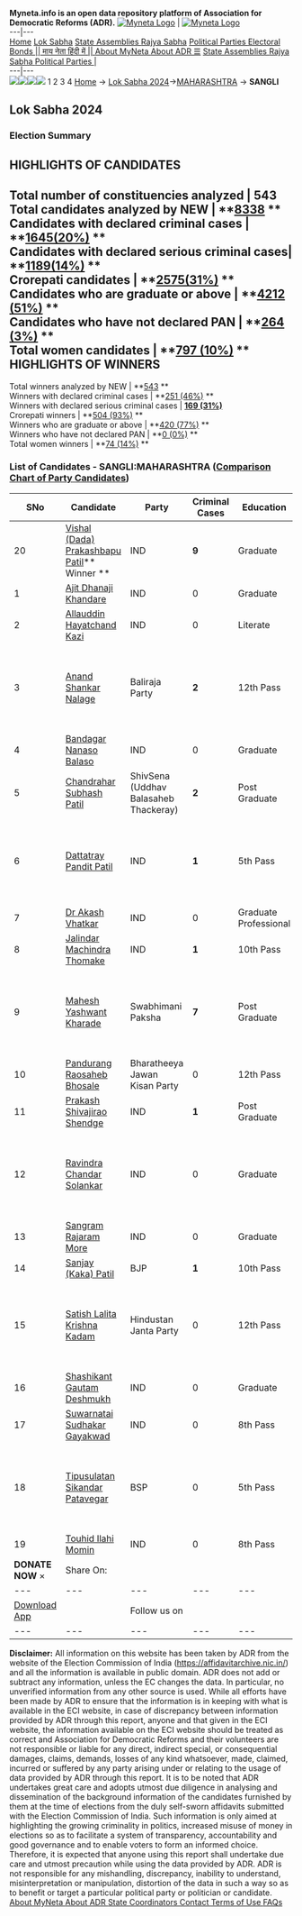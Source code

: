 **Myneta.info is an open data repository platform of Association for Democratic Reforms (ADR).**
[![Myneta Logo](https://www.myneta.info/lib/img/myneta-logo.png)](https://www.myneta.info/) | [![Myneta Logo](https://www.myneta.info/lib/img/adr-logo.png)](https://adrindia.org)  
---|---  
[Home](https://www.myneta.info/) [Lok Sabha](https://www.myneta.info/#ls "Lok Sabha") [ State Assemblies ](https://www.myneta.info/#sa "State Assemblies") [Rajya Sabha](https://www.myneta.info/#rs "Rajya Sabha") [Political Parties ](https://www.myneta.info/party "Political Parties") [ Electoral Bonds ](https://www.myneta.info/electoral_bonds "Electoral Bonds") [ || माय नेता हिंदी में || ](https://translate.google.co.in/translate?prev=hp&hl=en&js=y&u=www.myneta.info&sl=en&tl=hi&history_state0=) [ About MyNeta ](https://adrindia.org/content/about-myneta) [ About ADR ](https://adrindia.org/about-adr/who-we-are) [☰](javascript:void\(0\))
[ State Assemblies ](https://www.myneta.info/#sa "State Assemblies") [ Rajya Sabha ](https://www.myneta.info/#rs "Rajya Sabha") [ Political Parties ](https://www.myneta.info/party "Political Parties")
|   
---|---  
![](https://www.myneta.info/lib/img/banner/banner-1.png)![](https://www.myneta.info/lib/img/banner/banner-2.png)![](https://www.myneta.info/lib/img/banner/banner-3.png)![](https://www.myneta.info/lib/img/banner/banner-4.png)
1  2  3  4 
[Home](https://www.myneta.info/) → [Lok Sabha 2024](https://www.myneta.info/LokSabha2024/)→[MAHARASHTRA](https://www.myneta.info/LokSabha2024/index.php?action=show_constituencies&state_id=21) → **SANGLI**
### 
## Lok Sabha 2024
###  Election Summary 
HIGHLIGHTS OF CANDIDATES  
---  
Total number of constituencies analyzed |  543   
Total candidates analyzed by NEW | **[8338](https://www.myneta.info/LokSabha2024/index.php?action=summary&subAction=candidates_analyzed&sort=candidate#summary) **  
Candidates with declared criminal cases | **[1645(20%)](https://www.myneta.info/LokSabha2024/index.php?action=summary&subAction=crime&sort=candidate#summary) **  
Candidates with declared serious criminal cases| **[1189(14%)](https://www.myneta.info/LokSabha2024/index.php?action=summary&subAction=serious_crime&sort=candidate#summary) **  
Crorepati candidates | **[2575(31%)](https://www.myneta.info/LokSabha2024/index.php?action=summary&subAction=crorepati&sort=candidate#summary) **  
Candidates who are graduate or above | **[4212 (51%)](https://www.myneta.info/LokSabha2024/index.php?action=summary&subAction=education&sort=candidate#summary) **  
Candidates who have not declared PAN | **[264 (3%)](https://www.myneta.info/LokSabha2024/index.php?action=summary&subAction=without_pan&sort=candidate#summary) **  
Total women candidates | **[797 (10%)](https://www.myneta.info/LokSabha2024/index.php?action=summary&subAction=women_candidate&sort=candidate#summary) **  
HIGHLIGHTS OF WINNERS  
---  
Total winners analyzed by NEW | **[543](https://www.myneta.info/LokSabha2024/index.php?action=summary&subAction=winner_analyzed&sort=candidate#summary) **  
Winners with declared criminal cases | **[251 (46%)](https://www.myneta.info/LokSabha2024/index.php?action=summary&subAction=winner_crime&sort=candidate#summary) **  
Winners with declared serious criminal cases | **[169 (31%)](https://www.myneta.info/LokSabha2024/index.php?action=summary&subAction=winner_serious_crime&sort=candidate#summary)**  
Crorepati winners | **[504 (93%)](https://www.myneta.info/LokSabha2024/index.php?action=summary&subAction=winner_crorepati&sort=candidate#summary) **  
Winners who are graduate or above | **[420 (77%)](https://www.myneta.info/LokSabha2024/index.php?action=summary&subAction=winner_education&sort=candidate#summary) **  
Winners who have not declared PAN | **[0 (0%)](https://www.myneta.info/LokSabha2024/index.php?action=summary&subAction=winner_without_pan&sort=candidate#summary) **  
Total women winners | **[74 (14%)](https://www.myneta.info/LokSabha2024/index.php?action=summary&subAction=winner_women&sort=candidate#summary) **  
### List of Candidates - SANGLI:MAHARASHTRA ([Comparison Chart of Party Candidates](https://www.myneta.info/LokSabha2024/comparisonchart.php?constituency_id=279))
SNo | Candidate| Party| Criminal Cases| Education| Age| Total Assets| Liabilities  
---|---|---|---|---|---|---|---  
20  | [Vishal (Dada) Prakashbapu Patil](https://www.myneta.info/LokSabha2024/candidate.php?candidate_id=3856)** Winner ** | IND | **9** | Graduate| 43 | Rs 29,90,65,726 ~ 29 Crore+ | Rs 8,26,79,549 ~ 8 Crore+  
1  | [Ajit Dhanaji Khandare](https://www.myneta.info/LokSabha2024/candidate.php?candidate_id=4639) | IND | 0 | Graduate| 36 | Rs 15,65,085 ~ 15 Lacs+ | Rs 6,70,000 ~ 6 Lacs+  
2  | [Allauddin Hayatchand Kazi](https://www.myneta.info/LokSabha2024/candidate.php?candidate_id=4626) | IND | 0 | Literate| 58 | Rs 41,53,000 ~ 41 Lacs+ | Rs 5,00,000 ~ 5 Lacs+  
3  | [Anand Shankar Nalage](https://www.myneta.info/LokSabha2024/candidate.php?candidate_id=4642) | Baliraja Party | **2** | 12th Pass| 55 | ![](https://myneta.info/image_v2.php?myneta_folder=LokSabha2024&candidate_id=4642&col=ta) | ![](https://myneta.info/image_v2.php?myneta_folder=LokSabha2024&candidate_id=4642&col=lia)  
4  | [Bandagar Nanaso Balaso](https://www.myneta.info/LokSabha2024/candidate.php?candidate_id=4638) | IND | 0 | Graduate| 51 | Rs 57,19,200 ~ 57 Lacs+ | Rs 32,000 ~ 32 Thou+  
5  | [Chandrahar Subhash Patil](https://www.myneta.info/LokSabha2024/candidate.php?candidate_id=4635) | ShivSena (Uddhav Balasaheb Thackeray) | **2** | Post Graduate| 41 | Rs 2,48,78,479 ~ 2 Crore+ | Rs 4,58,808 ~ 4 Lacs+  
6  | [Dattatray Pandit Patil](https://www.myneta.info/LokSabha2024/candidate.php?candidate_id=4634) | IND | **1** | 5th Pass| 51 | ![](https://myneta.info/image_v2.php?myneta_folder=LokSabha2024&candidate_id=4634&col=ta) | ![](https://myneta.info/image_v2.php?myneta_folder=LokSabha2024&candidate_id=4634&col=lia)  
7  | [Dr Akash Vhatkar](https://www.myneta.info/LokSabha2024/candidate.php?candidate_id=4640) | IND | 0 | Graduate Professional| 31 | Rs 3,40,030 ~ 3 Lacs+ | Rs 34,458 ~ 34 Thou+  
8  | [Jalindar Machindra Thomake](https://www.myneta.info/LokSabha2024/candidate.php?candidate_id=4636) | IND | **1** | 10th Pass| 47 | Rs 3,57,10,100 ~ 3 Crore+ | Rs 3,00,000 ~ 3 Lacs+  
9  | [Mahesh Yashwant Kharade](https://www.myneta.info/LokSabha2024/candidate.php?candidate_id=4630) | Swabhimani Paksha | **7** | Post Graduate| 48 | ![](https://myneta.info/image_v2.php?myneta_folder=LokSabha2024&candidate_id=4630&col=ta) | ![](https://myneta.info/image_v2.php?myneta_folder=LokSabha2024&candidate_id=4630&col=lia)  
10  | [Pandurang Raosaheb Bhosale](https://www.myneta.info/LokSabha2024/candidate.php?candidate_id=4644) | Bharatheeya Jawan Kisan Party | 0 | 12th Pass| 61 | Rs 2,83,79,890 ~ 2 Crore+ | Rs 6,50,700 ~ 6 Lacs+  
11  | [Prakash Shivajirao Shendge](https://www.myneta.info/LokSabha2024/candidate.php?candidate_id=4633) | IND | **1** | Post Graduate| 65 | Rs 6,05,88,530 ~ 6 Crore+ | Rs 71,64,044 ~ 71 Lacs+  
12  | [Ravindra Chandar Solankar](https://www.myneta.info/LokSabha2024/candidate.php?candidate_id=4625) | IND | 0 | Graduate| 47 | ![](https://myneta.info/image_v2.php?myneta_folder=LokSabha2024&candidate_id=4625&col=ta) | ![](https://myneta.info/image_v2.php?myneta_folder=LokSabha2024&candidate_id=4625&col=lia)  
13  | [Sangram Rajaram More](https://www.myneta.info/LokSabha2024/candidate.php?candidate_id=3858) | IND | 0 | Graduate| 43 | Rs 29,99,000 ~ 29 Lacs+ | Rs 2,30,000 ~ 2 Lacs+  
14  | [Sanjay (Kaka) Patil](https://www.myneta.info/LokSabha2024/candidate.php?candidate_id=4643) | BJP | **1** | 10th Pass| 59 | Rs 75,77,76,672 ~ 75 Crore+ | Rs 53,53,48,991 ~ 53 Crore+  
15  | [Satish Lalita Krishna Kadam](https://www.myneta.info/LokSabha2024/candidate.php?candidate_id=3859) | Hindustan Janta Party | 0 | 12th Pass| 31 | ![](https://myneta.info/image_v2.php?myneta_folder=LokSabha2024&candidate_id=3859&col=ta) | ![](https://myneta.info/image_v2.php?myneta_folder=LokSabha2024&candidate_id=3859&col=lia)  
16  | [Shashikant Gautam Deshmukh](https://www.myneta.info/LokSabha2024/candidate.php?candidate_id=3857) | IND | 0 | Graduate| 31 | Rs 1,06,00,000 ~ 1 Crore+ | Rs 0 ~   
17  | [Suwarnatai Sudhakar Gayakwad](https://www.myneta.info/LokSabha2024/candidate.php?candidate_id=4641) | IND | 0 | 8th Pass| 48 | Rs 41,25,000 ~ 41 Lacs+ | Rs 0 ~   
18  | [Tipusulatan Sikandar Patavegar](https://www.myneta.info/LokSabha2024/candidate.php?candidate_id=4628) | BSP | 0 | 5th Pass| 34 | ![](https://myneta.info/image_v2.php?myneta_folder=LokSabha2024&candidate_id=4628&col=ta) | ![](https://myneta.info/image_v2.php?myneta_folder=LokSabha2024&candidate_id=4628&col=lia)  
19  | [Touhid Ilahi Momin](https://www.myneta.info/LokSabha2024/candidate.php?candidate_id=4624) | IND | 0 | 8th Pass| 38 | Rs 40,700 ~ 40 Thou+ | Rs 2,47,284 ~ 2 Lacs+  
|  **DONATE NOW** × |  Share On:  | [](https://api.whatsapp.com/send?text=https%3A%2F%2Fmyneta.info%2Fpunjab2022%2Findex.php%3Faction%3Dshow_constituencies%26state_id%3D19) | [](https://www.facebook.com/sharer/sharer.php?u=https%3A%2F%2Fmyneta.info%2Fpunjab2022%2Findex.php%3Faction%3Dshow_constituencies%26state_id%3D19) | [](https://twitter.com/share?url=https%3A%2F%2Fmyneta.info%2Fpunjab2022%2Findex.php%3Faction%3Dshow_constituencies%26state_id%3D19)  
---|---|---|---|---  
| [ Download App ](https://play.google.com/store/apps/details?id=com.webrosoft.myneta1&pcampaignid=pcampaignidMKT-Other-global-all-co-prtnr-py-PartBadge-Mar2515-1) | [](https://play.google.com/store/apps/details?id=com.webrosoft.myneta1&pcampaignid=pcampaignidMKT-Other-global-all-co-prtnr-py-PartBadge-Mar2515-1) |  Follow us on  | [](https://www.facebook.com/adrindia.org/) | [](https://twitter.com/adrspeaks) | [](https://groups.google.com/g/national-election-watch?hl=en&pli=1) | [](https://www.instagram.com/adrspeaks/) | [](https://www.youtube.com/user/adrspeaks) | [](https://sharechat.com/profile/adrspeaks)  
---|---|---|---|---|---|---|---|---  
**Disclaimer:** All information on this website has been taken by ADR from the website of the Election Commission of India (https://affidavitarchive.nic.in/) and all the information is available in public domain. ADR does not add or subtract any information, unless the EC changes the data. In particular, no unverified information from any other source is used. While all efforts have been made by ADR to ensure that the information is in keeping with what is available in the ECI website, in case of discrepancy between information provided by ADR through this report, anyone and that given in the ECI website, the information available on the ECI website should be treated as correct and Association for Democratic Reforms and their volunteers are not responsible or liable for any direct, indirect special, or consequential damages, claims, demands, losses of any kind whatsoever, made, claimed, incurred or suffered by any party arising under or relating to the usage of data provided by ADR through this report. It is to be noted that ADR undertakes great care and adopts utmost due diligence in analysing and dissemination of the background information of the candidates furnished by them at the time of elections from the duly self-sworn affidavits submitted with the Election Commission of India. Such information is only aimed at highlighting the growing criminality in politics, increased misuse of money in elections so as to facilitate a system of transparency, accountability and good governance and to enable voters to form an informed choice. Therefore, it is expected that anyone using this report shall undertake due care and utmost precaution while using the data provided by ADR. ADR is not responsible for any mishandling, discrepancy, inability to understand, misinterpretation or manipulation, distortion of the data in such a way so as to benefit or target a particular political party or politician or candidate. 
[ About MyNeta ](https://adrindia.org/content/about-myneta) [ About ADR ](https://adrindia.org/about-adr/who-we-are) [ State Coordinators ](https://adrindia.org/about-adr/state-coordinators) [ Contact ](https://adrindia.org/contact-us) [ Terms of Use ](https://adrindia.org/content/adr-terms-use) [ FAQs ](https://adrindia.org/content/faqs)
